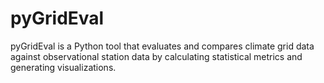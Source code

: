 # pyGridEval
pyGridEval is a Python tool that evaluates and compares climate grid data against observational station data by calculating statistical metrics and generating visualizations.
